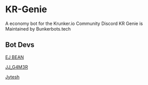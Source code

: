 # KR-Genie
A economy bot for the Krunker.io Community Discord
KR Genie is Maintained by Bunkerbots.tech

## Bot Devs
[EJ BEAN](https://github.com/EJBEAN2op)

[JJ_G4M3R](https://github.com/JJ-G4M3R)

[Jytesh](https://github.com/Jytesh)

